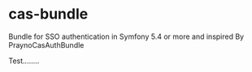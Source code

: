 # cas-bundle
Bundle for SSO authentication in Symfony 5.4 or more and inspired By PraynoCasAuthBundle

Test........
